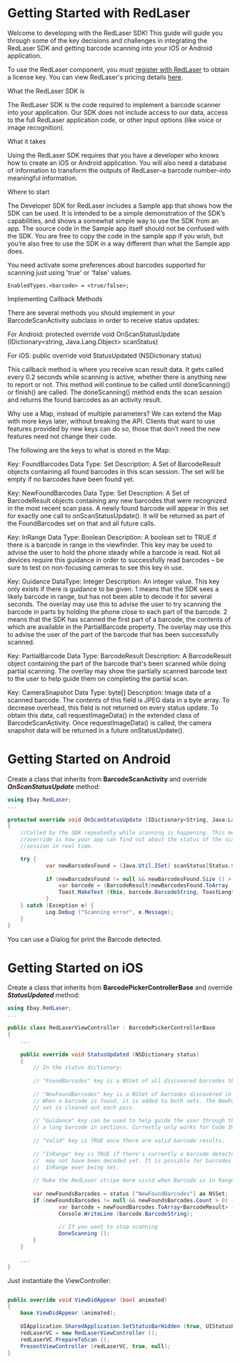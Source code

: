 # Getting Started with RedLaser
Welcome to developing with the RedLaser SDK! This guide will guide you through some of the key decisions and challenges in integrating the RedLaser SDK and getting barcode scanning into your iOS or Android application.

To use the RedLaser component, you must <a href="http://redlaser.com/developers/register/">register with RedLaser</a> to obtain a license key. You can view RedLaser's pricing details <a href="http://redlaser.com/developers/pricing/">here</a>.

What the RedLaser SDK is

The RedLaser SDK is the code required to implement a barcode scanner into your application. Our SDK does not include access to our data, access to the full RedLaser application code, or other input options (like voice or image recognition).


What it takes

Using the RedLaser SDK requires that you have a developer who knows how to create an iOS or Android application. You will also need a database of information to transform the outputs of RedLaser–a barcode number–into meaningful information.


Where to start

The Developer SDK for RedLaser includes a Sample app that shows how the SDK can be used. It is intended to be a simple demonstration of the SDK’s capabilities, and shows a somewhat simple way to use the SDK from an app. The source code in the Sample app itself should not be confused with the SDK. You are free to copy the code in the sample app if you wish, but you’re also free to use the SDK in a way different than what the Sample app does.

You need activate some preferences about barcodes supported for scanning just using 'true' or 'false' values.

	EnabledTypes.<barcode> = <true/false>;

Implementing Callback Methods

There are several methods you should implement in your BarcodeScanActivity subclass in order to receive status updates:

For Android:
protected override void OnScanStatusUpdate (IDictionary<string, Java.Lang.Object> scanStatus)

For iOS:
public override void StatusUpdated (NSDictionary status)

This callback method is where you receive scan result data. It gets called every 0.2 seconds while scanning is active, whether there is anything new to report or not. This method will continue to be called until doneScanning() or finish() are called. The doneScanning() method ends the scan session and returns the found barcodes as an activity result.

Why use a Map, instead of multiple parameters? We can extend the Map with more keys later, without breaking the API. Clients that want to use features provided by new keys can do so, those that don’t need the new features need not change their code.

The following are the keys to what is stored in the Map:

Key: FoundBarcodes
Data Type: Set <BarcodeResult>
Description: A Set of BarcodeResult objects containing all found barcodes in this scan session. The set will be empty if no barcodes have been found yet.

Key: NewFoundBarcodes
Data Type: Set <BarcodeResult>
Description: A Set of BarcodeResult objects containing any new barcodes that were recognized in the most recent scan pass. A newly found barcode will appear in this set for exactly one call to onScanStatusUpdate(). It will be returned as part of the FoundBarcodes set on that and all future calls.

Key: InRange
Data Type: Boolean
Description: A boolean set to TRUE if there is a barcode in range in the viewfinder. This key may be used to advise the user to hold the phone steady while a barcode is read. Not all devices require this guidance in order to successfully read barcodes – be sure to test on non-focusing cameras to see this key in use.

Key: Guidance
DataType: Integer
Description: An integer value. This key only exists if there is guidance to be given.
1 means that the SDK sees a likely barcode in range, but has not been able to decode it for several seconds. The overlay may use this to advise the user to try scanning the barcode in parts by holding the phone close to each part of the barcode. 2 means that the SDK has scanned the first part of a barcode, the contents of which are available in the PartialBarcode property. The overlay may use this to advise the user of the part of the barcode that has been successfully scanned.

Key: PartialBarcode
Data Type: BarcodeResult
Description: A BarcodeResult object containing the part of the barcode that's been scanned while doing partial scanning. The overlay may show the partially scanned barcode text to the user to help guide them on completing the partial scan.

Key: CameraSnapshot
Data Type: byte[]
Description: Image data of a scanned barcode. The contents of this field is JPEG data in a byte array. To decrease overhead, this field is not returned on every status update. To obtain this data, call requestImageData() in the extended class of BarcodeScanActivity. Once requestImageData() is called, the camera snapshot data will be returned in a future onStatusUpdate().

Getting Started on Android
==========================

Create a class that inherits from **BarcodeScanActivity** and override **_OnScanStatusUpdate_** method:

```csharp
using Ebay.RedLaser;	
...
	
protected override void OnScanStatusUpdate (IDictionary<String, Java.Lang.Object> scanStatus)
{
	//Called by the SDK repeatedly while scanning is happening. This method 
	//override is how your app can find out about the status of the scanning
	//session in real time.

	try {
			var newBarcodesFound = (Java.Util.ISet) scanStatus[Status.StatusNewFoundBarcodes];
 
			if (newBarcodesFound != null && newBarcodesFound.Size () > 0) {
				var barcode = (BarcodeResult)newBarcodesFound.ToArray () [0];
				Toast.MakeText (this, barcode.BarcodeString, ToastLength.Long).Show ();
			}	
	} catch (Exception e) {
			Log.Debug ("Scanning error", e.Message);
	}
}
```

You can use a Dialog for print the Barcode detected.


Getting Started on iOS
======================

Create a class that inherits from **BarcodePickerControllerBase** and override **_StatusUpdated_** method:

```csharp
using Ebay.RedLaser;
...

public class RedLaserViewController : BarcodePickerControllerBase
{
	...
				
	public override void StatusUpdated (NSDictionary status)
	{
		// In the status dictionary:
		
		// "FoundBarcodes" key is a NSSet of all discovered barcodes this scan session.
				
		// "NewFoundBarcodes" key is a NSSet of barcodes discovered in the most recent pass.
		// When a barcode is found, it is added to both sets. The NewFoundBarcodes
		// set is cleaned out each pass.
		
		// "Guidance" key can be used to help guide the user through the process of discovering
		// a long barcode in sections. Currently only works for Code 39.
		
		// "Valid" key is TRUE once there are valid barcode results.
				
		// "InRange" key is TRUE if there's currently a barcode detected the viewfinder. The barcode
		//	may not have been decoded yet. It is possible for barcodes to be found without
		// 	InRange ever being set.
		
		// Make the RedLaser stripe more vivid when Barcode is in Range.
				
		var newFoundsBarcodes = status ["NewFoundBarcodes"] as NSSet;
		if (newFoundsBarcodes != null && newFoundsBarcodes.Count > 0) {
				var barcode = newFoundBarcodes.ToArray<BarcodeResult> () [0];
				Console.WriteLine (barcode.BarcodeString);
						
				// If you want to stop scanning
				DoneScanning ();
		}
	}
		
	...
}
```
	
Just instantiate the ViewController:

```csharp	

public override void ViewDidAppear (bool animated)
{
	base.ViewDidAppear (animated);
		
	UIApplication.SharedApplication.SetStatusBarHidden (true, UIStatusBarAnimation.Slide);
	redLaserVC = new RedLaserViewController ();
	redLaserVC.PrepareToScan ();
	PresentViewController (redLaserVC, true, null);
}
```
